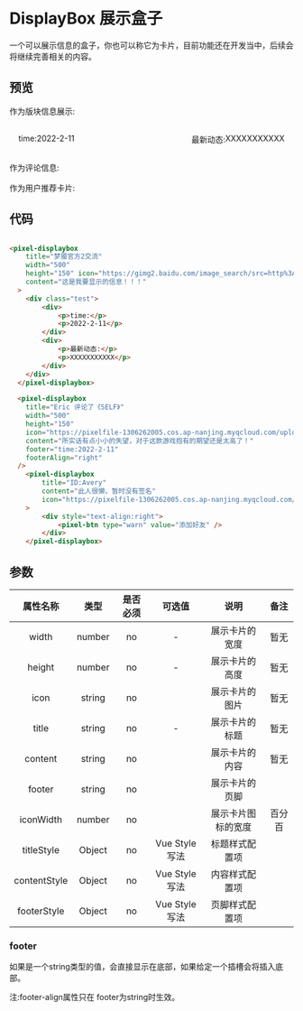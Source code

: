 # DisplayBox 展示盒子
一个可以展示信息的盒子，你也可以称它为卡片，目前功能还在开发当中，后续会将继续完善相关的内容。
<style>
    .box{
        margin:1rem;
    }
    .test{
        display:flex;
        justify-content: space-between;
    }
    .test div{
        display:flex;
    }
</style>
## 预览
 作为版块信息展示:
<div class="box">
    <pixel-displaybox
    title="梦魇官方2交流"
    width="500"
    height="150"
    icon="https://gimg2.baidu.com/image_search/src=http%3A%2F%2Fp5.gexing.com%2FGSF%2Ftouxiang%2F20200712%2F20%2Fb4a5846ea2b3caae99ec5698b598a596.jpg%40%21200x200_3%3Frecache%3D20131108&refer=http%3A%2F%2Fp5.gexing.com&app=2002&size=f9999,10000&q=a80&n=0&g=0n&fmt=jpeg?sec=1647178278&t=7a16d537a6100e8eb6641ca7c03caa9a"
    content="这是我要显示的信息！！！">
    <div class="test">
        <div>
            <p>time:</p>
            <p>2022-2-11</p>
        </div>
        <div>
            <p>最新动态:</p>
            <p>XXXXXXXXXXX</p>
        </div>
    </div>
    </pixel-displaybox >
</div>
作为评论信息:
<div class="box">
    <pixel-displaybox
        title="Eric 评论了《SELF》"
        width="500"
        height="150"
        icon="https://pixelfile-1306262005.cos.ap-nanjing.myqcloud.com/upload/2021/12/ec1d26e8-8e41-4bbb-947b-659bf6a26e9d.jpeg"
        content="所实话有点小小的失望，对于这款游戏抱有的期望还是太高了！"
        footer="time:2022-2-11"
        footerAlign="right"
    />
</div>
作为用户推荐卡片:
<div class="box">
    <pixel-displaybox
        title="ID:Avery"
        content="此人很懒，暂时没有签名"
        icon="https://pixelfile-1306262005.cos.ap-nanjing.myqcloud.com/upload/2022/1/3907d0e9-c25f-4f0f-89e0-75f50b1830ad.jpeg"
    >
        <div style="text-align:right">
            <pixel-btn type="warn" value="添加好友" />
        </div>
    </pixel-displaybox>
</div>

## 代码
```html

<pixel-displaybox
    title="梦魇官方2交流"
    width="500"
    height="150" icon="https://gimg2.baidu.com/image_search/src=http%3A%2F%2Fp5.gexing.com%2FGSF%2Ftouxiang%2F20200712%2F20%2Fb4a5846ea2b3caae99ec5698b598a596.jpg%40%21200x200_3%3Frecache%3D20131108&refer=http%3A%2F%2Fp5.gexing.com&app=2002&size=f9999,10000&q=a80&n=0&g=0n&fmt=jpeg?sec=1647178278&t=7a16d537a6100e8eb6641ca7c03caa9a"
    content="这是我要显示的信息！！！"
  >
    <div class="test">
        <div>
            <p>time:</p>
            <p>2022-2-11</p>
        </div>
        <div>
            <p>最新动态:</p>
            <p>XXXXXXXXXXX</p>
        </div>
    </div>
  </pixel-displaybox>

  <pixel-displaybox
    title="Eric 评论了《SELF》"
    width="500"
    height="150"
    icon="https://pixelfile-1306262005.cos.ap-nanjing.myqcloud.com/upload/2021/12/ec1d26e8-8e41-4bbb-947b-659bf6a26e9d.jpeg"
    content="所实话有点小小的失望，对于这款游戏抱有的期望还是太高了！"
    footer="time:2022-2-11"
    footerAlign="right"
  />
    <pixel-displaybox
        title="ID:Avery"
        content="此人很懒，暂时没有签名"
        icon="https://pixelfile-1306262005.cos.ap-nanjing.myqcloud.com/upload/2022/1/3907d0e9-c25f-4f0f-89e0-75f50b1830ad.jpeg"
    >
        <div style="text-align:right">
            <pixel-btn type="warn" value="添加好友" />
        </div>
    </pixel-displaybox>
```

## 参数

|   属性名称   |  类型  | 是否必须 |    可选值     |        说明        |  备注  |
| :----------: | :----: | :------: | :-----------: | :----------------: | :----: |
|    width     | number |    no    |       -       |   展示卡片的宽度   |  暂无  |
|    height    | number |    no    |       -       |   展示卡片的高度   |  暂无  |
|     icon     | string |    no    |               |   展示卡片的图片   |  暂无  |
|    title     | string |    no    |       -       |   展示卡片的标题   |  暂无  |
|   content    | string |    no    |               |   展示卡片的内容   |  暂无  |
|    footer    | string |    no    |               |   展示卡片的页脚   |        |
|  iconWidth   | number |    no    |               | 展示卡片图标的宽度 | 百分百 |
|  titleStyle  | Object |    no    | Vue Style写法 |   标题样式配置项   |        |
| contentStyle | Object |    no    | Vue Style写法 |   内容样式配置项   |        |
| footerStyle  | Object |    no    | Vue Style写法 |   页脚样式配置项   |        |

### footer

如果是一个string类型的值，会直接显示在底部，如果给定一个插槽会将插入底部。

注:footer-align属性只在 footer为string时生效。